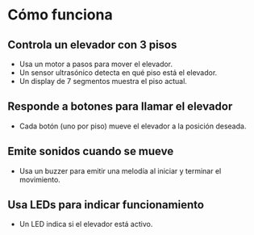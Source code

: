 # Cómo funciona
## Controla un elevador con 3 pisos

- Usa un motor a pasos para mover el elevador.
- Un sensor ultrasónico detecta en qué piso está el elevador.
- Un display de 7 segmentos muestra el piso actual.
## Responde a botones para llamar el elevador

- Cada botón (uno por piso) mueve el elevador a la posición deseada.
## Emite sonidos cuando se mueve

- Usa un buzzer para emitir una melodía al iniciar y terminar el movimiento.
## Usa LEDs para indicar funcionamiento

- Un LED indica si el elevador está activo.
